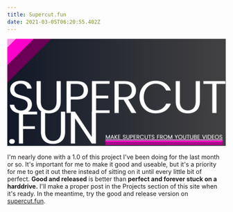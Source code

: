 ```yaml
---
title: Supercut.fun
date: 2021-03-05T06:20:55.402Z
---
```

![second try](/images/uploads/supercutposter.png "The brand image for supercut.fun")

I'm nearly done with a 1.0 of this project I've been doing for the last month or so. It's important for me to make it good and useable, but it's a priority for me to get it out there instead of sitting on it until every little bit of perfect. **Good and released** is better than **perfect and forever stuck on a harddrive.** I'll make a proper post in the Projects section of this site when it's ready. In the meantime, try the good and release version on [supercut.fun](https://supercut.fun).